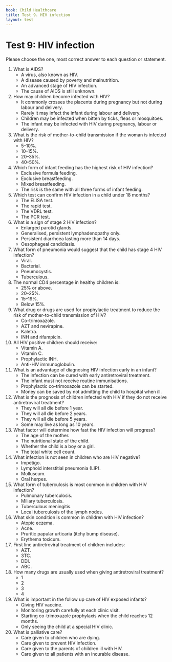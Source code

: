 ```yaml
---
book: Child Healthcare
title: Test 9. HIV infection
layout: test
---
```


# Test 9: HIV infection

Please choose the one, most correct answer to each question or statement.

1.	What is AIDS?
	*	A virus, also known as HIV.
	*	A disease caused by poverty and malnutrition.
	*	An advanced stage of HIV infection.
	*	The cause of AIDS is still unknown.
2.	How may children become  infected with HIV?
	*	It commonly crosses the placenta during pregnancy but not during labour and delivery.
	*	Rarely it may infect the infant during labour and delivery.
	*	Children may be infected when bitten by ticks, fleas or mosquitoes.
	*	The infant may be infected with HIV during pregnancy, labour or delivery.
3.	What is the risk of mother-to-child transmission if the woman is infected with HIV?
	*	5–10%.
	*	10–15%.
	*	20–35%.
	*	40–50%.
4.	Which form of infant feeding has the highest risk of HIV infection?
	*	Exclusive formula feeding.
	*	Exclusive breastfeeding.
	*	Mixed breastfeeding.
	*	The risk is the same with all three forms of infant feeding.
5.	Which test can confirm HIV infection in a child under 18 months?
	*	The ELISA test.
	*	The rapid test.
	*	The VDRL test.
	*	The PCR test.
6.	What is a sign of stage 2 HIV infection?
	*	Enlarged parotid glands.
	*	Generalised, persistent lymphadenopathy only.
	*	Persistent diarrhoea lasting more than 14 days.
	*	Oesophageal candidiasis.
7.	What form of pneumonia would suggest that the child has stage 4 HIV infection?
	*	Viral.
	*	Bacterial.
	*	Pneumocystis.
	*	Tuberculous.
8.	The normal CD4 percentage in healthy children is:
	*	25% or above.
	*	20–25%.
	*	15–19%.
	*	Below 15%.
9.	What drug or drugs are used for prophylactic treatment to reduce the risk of mother-to-child transmission of HIV?
	*	Co-trimoxazole.
	*	AZT and nevirapine.
	*	Kaletra.
	*	INH and rifampicin.
10.	All HIV positive children should receive:
	*	Vitamin A.
	*	Vitamin C.
	*	Prophylactic INH.
	*	Anti-HIV immunoglobulin.
11.	What is an advantage of diagnosing HIV infection early in an infant?
	*	The infection can be cured with early antiretroviral treatment.
	*	The infant must not receive routine immunisations.
	*	Prophylactic co-trimoxazole can be started.
	*	Money can be saved by not admitting the child to hospital when ill.
12.	What is the prognosis of children infected with HIV if they do not receive antiretroviral treatment?
	*	They will all die before 1 year.
	*	They will all die before 2 years.
	*	They will all die before 5 years.
	*	Some may live as long as 10 years.
13.	What factor will determine how fast the HIV infection will progress?
	*	The age of the mother.
	*	The nutritional state of the child.
	*	Whether the child is a boy or a girl.
	*	The total white cell count.
14.	What infection is not seen in children who are HIV negative?
	*	Impetigo.
	*	Lymphoid interstitial pneumonia (LIP).
	*	Molluscum.
	*	Oral herpes.
15.	What form of tuberculosis is most common in children with HIV infection?
	*	Pulmonary tuberculosis.
	*	Miliary tuberculosis.
	*	Tuberculous meningitis.
	*	Local tuberculosis of the lymph nodes.
16.	What skin condition is common in children with HIV infection?
	*	Atopic eczema.
	*	Acne.
	*	Pruritic papular urticaria (itchy bump disease).
	*	Erythema toxicum.
17.	First line antiretroviral treatment of children includes:
	*	AZT.
	*	3TC.
	*	DDI.
	*	ABC.
18.	How many drugs are usually used when giving antiretroviral treatment?
	*	1
	*	2
	*	3
	*	4
19.	What is important in the follow up care of HIV exposed infants?
	*	Giving HIV vaccine.
	*	Monitoring growth carefully at each clinic visit.
	*	Starting co-trimoxazole prophylaxis when the child reaches 12 months.
	*	Only seeing the child at a special HIV clinic.
20.	What is palliative care?
	*	Care given to children who are dying.
	*	Care given to prevent HIV infection.
	*	Care given to the parents of children ill with HIV.
	*	Care given to all patients with an incurable disease.
